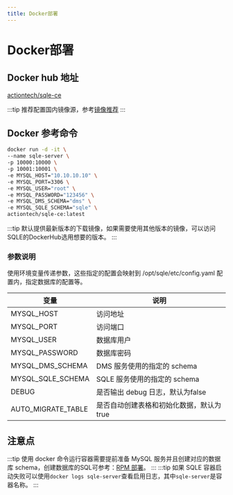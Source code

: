 ```yaml
---
title: Docker部署
---
```

# Docker部署

## Docker hub 地址
[actiontech/sqle-ce](https://hub.docker.com/r/actiontech/sqle-ce)

:::tip
推荐配置国内镜像源，参考[镜像推荐](/docs/FAQ/mirror.md)
:::

## Docker 参考命令
```sh
docker run -d -it \
--name sqle-server \
-p 10000:10000 \
-p 10001:10001 \
-e MYSQL_HOST="10.10.10.10" \
-e MYSQL_PORT=3306 \
-e MYSQL_USER="root" \
-e MYSQL_PASSWORD="123456" \
-e MYSQL_DMS_SCHEMA="dms" \
-e MYSQL_SQLE_SCHEMA="sqle" \
actiontech/sqle-ce:latest   
```

:::tip
默认提供最新版本的下载镜像，如果需要使用其他版本的镜像，可以访问SQLE的DockerHub选用想要的版本。
:::


### 参数说明
使用环境变量传递参数，这些指定的配置会映射到 /opt/sqle/etc/config.yaml 配置内，指定数据库的配置等。

|变量|说明|
|-|-|
|MYSQL_HOST| 访问地址|
|MYSQL_PORT| 访问端口|
|MYSQL_USER| 数据库用户|
|MYSQL_PASSWORD| 数据库密码|
|MYSQL_DMS_SCHEMA| DMS 服务使用的指定的 schema|
|MYSQL_SQLE_SCHEMA| SQLE 服务使用的指定的 schema|
|DEBUG| 是否输出 debug 日志，默认为false|
|AUTO_MIGRATE_TABLE| 是否自动创建表格和初始化数据，默认为true|

## 注意点
:::tip
使用 docker 命令运行容器需要提前准备 MySQL 服务并且创建对应的数据库 schema，创建数据库的SQL可参考：[RPM 部署](./rpm.md)。
:::
:::tip
如果 SQLE 容器启动失败可以使用`docker logs sqle-server`查看启用日志，其中`sqle-server`是容器名称。
:::
